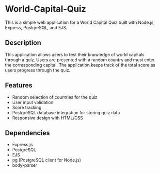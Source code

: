 # World-Capital-Quiz

This is a simple web application for a World Capital Quiz built with Node.js, Express, PostgreSQL, and EJS.

## Description
This application allows users to test their knowledge of world capitals through a quiz. Users are presented with a random country and must enter the corresponding capital. The application keeps track of the total score as users progress through the quiz.

## Features

- Random selection of countries for the quiz
- User input validation
- Score tracking
- PostgreSQL database integration for storing quiz data
- Responsive design with HTML/CSS

## Dependencies

- Express.js
- PostgreSQL
- EJS
- pg (PostgreSQL client for Node.js)
- body-parser
